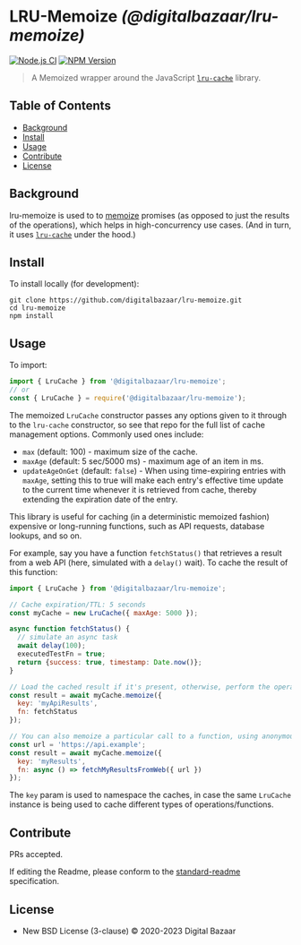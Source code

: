 # LRU-Memoize _(@digitalbazaar/lru-memoize)_

[![Node.js CI](https://github.com/digitalbazaar/lru-memoize/workflows/Node.js%20CI/badge.svg)](https://github.com/digitalbazaar/lru-memoize/actions?query=workflow%3A%22Node.js+CI%22)
[![NPM Version](https://img.shields.io/npm/v/@digitalbazaar/lru-memoize.svg)](https://npm.im/@digitalbazaar/lru-memoize)

> A Memoized wrapper around the JavaScript [`lru-cache`](https://www.npmjs.com/package/lru-cache) library.

## Table of Contents

- [Background](#background)
- [Install](#install)
- [Usage](#usage)
- [Contribute](#contribute)
- [License](#license)

## Background

lru-memoize is used to
to [memoize](https://en.wikipedia.org/wiki/Memoization) promises
(as opposed to just the results of the operations),
which helps in high-concurrency use cases. (And in turn, it uses
[`lru-cache`](https://www.npmjs.com/package/lru-cache) under the hood.)

## Install

To install locally (for development):

```
git clone https://github.com/digitalbazaar/lru-memoize.git
cd lru-memoize
npm install
```

## Usage

To import:

```js
import { LruCache } from '@digitalbazaar/lru-memoize';
// or
const { LruCache } = require('@digitalbazaar/lru-memoize');
```

The memoized `LruCache` constructor passes any options given to it through to
the `lru-cache` constructor, so  see that repo for the full list of cache
management options. Commonly used ones include:

* `max` (default: 100) - maximum size of the cache.
* `maxAge` (default: 5 sec/5000 ms) - maximum age of an item in ms.
* `updateAgeOnGet` (default: `false`) - When using time-expiring entries with
  `maxAge`, setting this to true will make each entry's effective time update to
  the current time whenever it is retrieved from cache, thereby extending the
  expiration date of the entry.

This library is useful for caching (in a deterministic memoized fashion) expensive or long-running functions, such as
API requests, database lookups, and so on.

For example, say you have a function `fetchStatus()` that retrieves a result from a web API (here, simulated with a
`delay()` wait). To cache the result of this function:

```js
import { LruCache } from '@digitalbazaar/lru-memoize';

// Cache expiration/TTL: 5 seconds
const myCache = new LruCache({ maxAge: 5000 });

async function fetchStatus() {
  // simulate an async task
  await delay(100);
  executedTestFn = true;
  return {success: true, timestamp: Date.now()};
}

// Load the cached result if it's present, otherwise, perform the operation
const result = await myCache.memoize({
  key: 'myApiResults',
  fn: fetchStatus
});

// You can also memoize a particular call to a function, using anonymous arrow functions:
const url = 'https://api.example';
const result = await myCache.memoize({
  key: 'myResults',
  fn: async () => fetchMyResultsFromWeb({ url })
});
```

The `key` param is used to namespace the caches, in case the same `LruCache` instance is being used to cache different
types of operations/functions.

## Contribute

PRs accepted.

If editing the Readme, please conform to the
[standard-readme](https://github.com/RichardLitt/standard-readme) specification.

## License
* New BSD License (3-clause) © 2020-2023 Digital Bazaar
